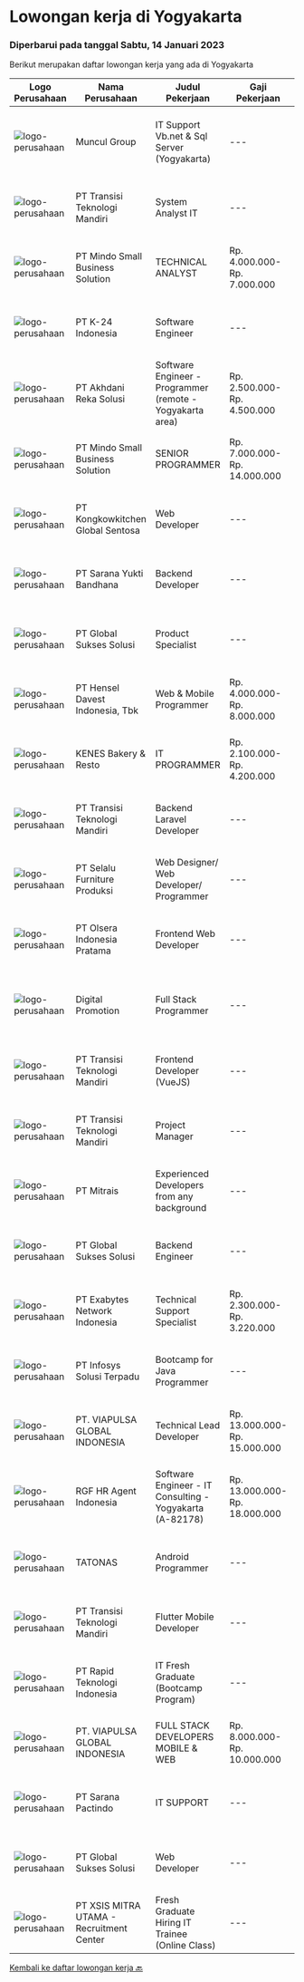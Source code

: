 
  # Lowongan kerja di Yogyakarta

  ### Diperbarui pada tanggal Sabtu, 14 Januari 2023

  Berikut merupakan daftar lowongan kerja yang ada di Yogyakarta

  |Logo Perusahaan | Nama Perusahaan | Judul Pekerjaan | Gaji Pekerjaan | Lokasi | Deskripsi | Tanggal diunggah | Pranala |
  | -------------- | --------------- | --------------- | --------- | --------- | -------------- | ------- | ----------- |
  |![logo-perusahaan](https://image-service-cdn.seek.com.au/fa5c408f1f53a95fbfef690237804ea725c51d7a/ee4dce1061f3f616224767ad58cb2fc751b8d2dc)|Muncul Group|IT Support Vb.net & Sql Server (Yogyakarta)|---|Yogyakarta|Deskripsi Pekerjaan : Mahir menggunakan bahasa pemrograman VB NET Desktop maupun Web (ASP.NET) Mahir menggunakan bahasa pemrograman SQL khususnya...|Kamis, 12 Januari 2023|https://www.jobstreet.co.id/id/job/it-support-vb.net-sql-server-yogyakarta-4159031?token=0~0cc66ee1-6d4d-44b3-8c11-a245a40d85d1&sectionRank=1&jobId=jobstreet-id-job-4159031|
|![logo-perusahaan](https://image-service-cdn.seek.com.au/b282dd8b9ab3571cdc718527a8470c39dde8a380/ee4dce1061f3f616224767ad58cb2fc751b8d2dc)|PT Transisi Teknologi Mandiri|System Analyst IT|---|Sleman|Kualifikasi:- Memiliki pengalaman minimal 1 tahun dengan pengembangan aplikasi sebagai programmer- Mampu melakukan analisis dan perancangan aplikasi-...|Kamis, 12 Januari 2023|https://www.jobstreet.co.id/id/job/system-analyst-it-4180295?token=0~0cc66ee1-6d4d-44b3-8c11-a245a40d85d1&sectionRank=2&jobId=jobstreet-id-job-4180295|
|![logo-perusahaan](https://i.ibb.co/sqvTCh9/112815900-stock-vector-no-image-available-icon-flat-vector.webp)|PT Mindo Small Business Solution|TECHNICAL ANALYST|Rp. 4.000.000-Rp. 7.000.000|Yogyakarta|Minimum Qualifications and Experience : Bachelor's degree in related fields. Have at least 2 years of working experience in the related field...|Jumat, 13 Januari 2023|https://www.jobstreet.co.id/id/job/technical-analyst-4181182?token=0~0cc66ee1-6d4d-44b3-8c11-a245a40d85d1&sectionRank=3&jobId=jobstreet-id-job-4181182|
|![logo-perusahaan](https://image-service-cdn.seek.com.au/e6843f93bd02960b62d7641dfccc40a8d970b8f7/ee4dce1061f3f616224767ad58cb2fc751b8d2dc)|PT K-24 Indonesia|Software Engineer|---|Yogyakarta|- mengerjakan pengembangan aplikasi website, android, ios K24Klik- mengerjakan pengembangan software internal di K24Klik- terus belajar teknologi...|Jumat, 13 Januari 2023|https://www.jobstreet.co.id/id/job/software-engineer-4167238?token=0~0cc66ee1-6d4d-44b3-8c11-a245a40d85d1&sectionRank=4&jobId=jobstreet-id-job-4167238|
|![logo-perusahaan](https://image-service-cdn.seek.com.au/209145b20f81b061085e061c426f6bfc67f9b961/ee4dce1061f3f616224767ad58cb2fc751b8d2dc)|PT Akhdani Reka Solusi|Software Engineer - Programmer (remote - Yogyakarta area)|Rp. 2.500.000-Rp. 4.500.000|Yogyakarta|Keuntungan Junior level / fresh grad sedang cari pengalaman kerja? Tempat kerja yang mendidik team atas kerja keras dan kreativitas? dan bekerja...|Kamis, 12 Januari 2023|https://www.jobstreet.co.id/id/job/software-engineer-programmer-remote-yogyakarta-area-4180268?token=0~0cc66ee1-6d4d-44b3-8c11-a245a40d85d1&sectionRank=5&jobId=jobstreet-id-job-4180268|
|![logo-perusahaan](https://i.ibb.co/sqvTCh9/112815900-stock-vector-no-image-available-icon-flat-vector.webp)|PT Mindo Small Business Solution|SENIOR PROGRAMMER|Rp. 7.000.000-Rp. 14.000.000|Yogyakarta|Qualifications: Expertise in one of these Programming languages is a must (python, PHP or Golang). Good analytical skills and ability to follow the...|Jumat, 13 Januari 2023|https://www.jobstreet.co.id/id/job/senior-programmer-4181180?token=0~0cc66ee1-6d4d-44b3-8c11-a245a40d85d1&sectionRank=6&jobId=jobstreet-id-job-4181180|
|![logo-perusahaan](https://image-service-cdn.seek.com.au/5c84dfca4f449a35326df52d5fa17775a436bc8c/ee4dce1061f3f616224767ad58cb2fc751b8d2dc)|PT Kongkowkitchen Global Sentosa|Web Developer|---|Makassar|Kualifikasi: Pendidikan Min. S1 Teknik Informatika Pengalaman Min. 1 tahun. Memahami dan menguasai bahasa programmer. Berpengalaman membuat program...|Kamis, 12 Januari 2023|https://www.jobstreet.co.id/id/job/web-developer-4179517?token=0~0cc66ee1-6d4d-44b3-8c11-a245a40d85d1&sectionRank=7&jobId=jobstreet-id-job-4179517|
|![logo-perusahaan](https://image-service-cdn.seek.com.au/d532815e7d216534ef42926c57edf5adad2c549a/ee4dce1061f3f616224767ad58cb2fc751b8d2dc)|PT Sarana Yukti Bandhana|Backend Developer|---|Yogyakarta|Job Description : Explore current new available technology in the market to be implemented in the company Analyze current system and give necessary...|Jumat, 13 Januari 2023|https://www.jobstreet.co.id/id/job/backend-developer-4166997?token=0~0cc66ee1-6d4d-44b3-8c11-a245a40d85d1&sectionRank=8&jobId=jobstreet-id-job-4166997|
|![logo-perusahaan](https://image-service-cdn.seek.com.au/f494db2ac8c7d08350bf47fb863706a2c8511c12/ee4dce1061f3f616224767ad58cb2fc751b8d2dc)|PT Global Sukses Solusi|Product Specialist|---|Yogyakarta|Develop and conduct research for Product Development. Develop and implement strategies for Product Development. Implement and evaluate the Product...|Jumat, 13 Januari 2023|https://www.jobstreet.co.id/id/job/product-specialist-4167375?token=0~0cc66ee1-6d4d-44b3-8c11-a245a40d85d1&sectionRank=9&jobId=jobstreet-id-job-4167375|
|![logo-perusahaan](https://image-service-cdn.seek.com.au/4b7144cb6b457731b0550005e5a810050d5e2d3b/ee4dce1061f3f616224767ad58cb2fc751b8d2dc)|PT Hensel Davest Indonesia, Tbk|Web & Mobile Programmer|Rp. 4.000.000-Rp. 8.000.000|Makassar|Kualifikasi : Pendidikan minimal S1 dari Informasi Teknologi atau Sistem Informasi Memiliki pengalaman minimal 3 Tahun di posisi yang sama Menguasai...|Kamis, 12 Januari 2023|https://www.jobstreet.co.id/id/job/web-mobile-programmer-4179447?token=0~0cc66ee1-6d4d-44b3-8c11-a245a40d85d1&sectionRank=10&jobId=jobstreet-id-job-4179447|
|![logo-perusahaan](https://image-service-cdn.seek.com.au/4fa48e93eb690e5e73907e8b7fa4da059726ef6a/ee4dce1061f3f616224767ad58cb2fc751b8d2dc)|KENES Bakery & Resto|IT PROGRAMMER|Rp. 2.100.000-Rp. 4.200.000|Sleman|Kualifikasi : Minimal D3 Teknik Informatika, Sistem Informasi atau sejenisnya Memahami dasar pemrograman WEB PHP (cakephp &amp; python lebih di...|Selasa, 10 Januari 2023|https://www.jobstreet.co.id/id/job/it-programmer-4175280?token=0~0cc66ee1-6d4d-44b3-8c11-a245a40d85d1&sectionRank=11&jobId=jobstreet-id-job-4175280|
|![logo-perusahaan](https://image-service-cdn.seek.com.au/8061b4747bd91607c16a3a9c9b760e0b06d70d3a/ee4dce1061f3f616224767ad58cb2fc751b8d2dc)|PT Transisi Teknologi Mandiri|Backend Laravel Developer|---|Sleman|Kualifikasi :- Memiliki pengalaman minimal 1 tahun dengan Laravel PHP Framework, SQL, dan Javascript- Pernah mengerjakan minimal 1 project...|Kamis, 12 Januari 2023|https://www.jobstreet.co.id/id/job/backend-laravel-developer-4180337?token=0~0cc66ee1-6d4d-44b3-8c11-a245a40d85d1&sectionRank=12&jobId=jobstreet-id-job-4180337|
|![logo-perusahaan](https://image-service-cdn.seek.com.au/c4ca92c74a38a76d251a8b6d1eec860c29f8ccab/ee4dce1061f3f616224767ad58cb2fc751b8d2dc)|PT Selalu Furniture Produksi|Web Designer/ Web Developer/ Programmer|---|Sleman|Web Designer / Web Developer / ProgrammerQualifications:1.      Have the similar roles as Web Designer/ Developer/ Programmer min.2 years2.      A...|Jumat, 13 Januari 2023|https://www.jobstreet.co.id/id/job/web-designer-web-developer-programmer-4167171?token=0~0cc66ee1-6d4d-44b3-8c11-a245a40d85d1&sectionRank=13&jobId=jobstreet-id-job-4167171|
|![logo-perusahaan](https://image-service-cdn.seek.com.au/29c8791baee9cfec7ad98644f5fa7d565aa8ec32/ee4dce1061f3f616224767ad58cb2fc751b8d2dc)|PT Olsera Indonesia Pratama|Frontend Web Developer|---|Jakarta Raya|Job Desc : Create responsive, detailed, and high quality UI based on VueJs/ReactJS framework, work closely with UI/UX designer and backend developer....|Kamis, 12 Januari 2023|https://www.jobstreet.co.id/id/job/frontend-web-developer-4179619?token=0~0cc66ee1-6d4d-44b3-8c11-a245a40d85d1&sectionRank=14&jobId=jobstreet-id-job-4179619|
|![logo-perusahaan](https://image-service-cdn.seek.com.au/78953a0afd83ed3cf4cea112a88e0a350fdfa70b/ee4dce1061f3f616224767ad58cb2fc751b8d2dc)|Digital Promotion|Full Stack Programmer|---|Yogyakarta|SYARAT: Ada pengalaman menggunakan Bahasa Pemrograman (PHP, Code Igniter/Framework/Laravel Framework, HTML5, CSS, JavaScript, JQuery, AJAX) Familiar...|Jumat, 13 Januari 2023|https://www.jobstreet.co.id/id/job/full-stack-programmer-4181716?token=0~0cc66ee1-6d4d-44b3-8c11-a245a40d85d1&sectionRank=15&jobId=jobstreet-id-job-4181716|
|![logo-perusahaan](https://image-service-cdn.seek.com.au/b282dd8b9ab3571cdc718527a8470c39dde8a380/ee4dce1061f3f616224767ad58cb2fc751b8d2dc)|PT Transisi Teknologi Mandiri|Frontend Developer (VueJS)|---|Sleman|Kualifikasi:- Memiliki pengalaman minimal 1 tahun dengan HTML, CSS, Javascript, LESS/SASS- Pernah mengerjakan minimal 2x proyek dengan menggunakan...|Kamis, 12 Januari 2023|https://www.jobstreet.co.id/id/job/frontend-developer-vuejs-4180329?token=0~0cc66ee1-6d4d-44b3-8c11-a245a40d85d1&sectionRank=16&jobId=jobstreet-id-job-4180329|
|![logo-perusahaan](https://image-service-cdn.seek.com.au/8061b4747bd91607c16a3a9c9b760e0b06d70d3a/ee4dce1061f3f616224767ad58cb2fc751b8d2dc)|PT Transisi Teknologi Mandiri|Project Manager|---|Sleman|Kualifikasi:• Memiliki pengalaman minimal 1 tahun dengan pengembangan aplikasi sebagai programmer• Memiliki pengalaman pengembangan aplikasi sebagai...|Rabu, 11 Januari 2023|https://www.jobstreet.co.id/id/job/project-manager-4178568?token=0~0cc66ee1-6d4d-44b3-8c11-a245a40d85d1&sectionRank=17&jobId=jobstreet-id-job-4178568|
|![logo-perusahaan](https://image-service-cdn.seek.com.au/969b0c47f133a1e0155056a5d964c63953dd6304/ee4dce1061f3f616224767ad58cb2fc751b8d2dc)|PT Mitrais|Experienced Developers from any background|---|Bali|Build your Career with Mitrais ! We're looking for experienced Software Engineers from any background to be part of our team. What will you be doing? ...|Jumat, 13 Januari 2023|https://www.jobstreet.co.id/id/job/experienced-developers-from-any-background-4181112?token=0~0cc66ee1-6d4d-44b3-8c11-a245a40d85d1&sectionRank=18&jobId=jobstreet-id-job-4181112|
|![logo-perusahaan](https://image-service-cdn.seek.com.au/f494db2ac8c7d08350bf47fb863706a2c8511c12/ee4dce1061f3f616224767ad58cb2fc751b8d2dc)|PT Global Sukses Solusi|Backend Engineer|---|Yogyakarta|Job Summary Our backend programmer will develop and maintain custom modifications to ERP's core system. Develop and maintain data integration and...|Rabu, 11 Januari 2023|https://www.jobstreet.co.id/id/job/backend-engineer-4178898?token=0~0cc66ee1-6d4d-44b3-8c11-a245a40d85d1&sectionRank=19&jobId=jobstreet-id-job-4178898|
|![logo-perusahaan](https://image-service-cdn.seek.com.au/25233e4400051c090a40c7fb0f8b3fe80ef9a9b4/ee4dce1061f3f616224767ad58cb2fc751b8d2dc)|PT Exabytes Network Indonesia|Technical Support Specialist|Rp. 2.300.000-Rp. 3.220.000|Yogyakarta|• To provide technical assistance to clients for products &amp; services offered by Exabytes• To provide guidance to clients for products &amp;...|Senin, 09 Januari 2023|https://www.jobstreet.co.id/id/job/technical-support-specialist-4174089?token=0~0cc66ee1-6d4d-44b3-8c11-a245a40d85d1&sectionRank=20&jobId=jobstreet-id-job-4174089|
|![logo-perusahaan](https://image-service-cdn.seek.com.au/0b335a0c19b3b2f610e656fbcf84b871882f9726/ee4dce1061f3f616224767ad58cb2fc751b8d2dc)|PT Infosys Solusi Terpadu|Bootcamp for Java Programmer|---|Yogyakarta|Learning and conduct software analysis, programming, testing, and debugging, as well as recommending changes to improve the established processes....|Rabu, 11 Januari 2023|https://www.jobstreet.co.id/id/job/bootcamp-for-java-programmer-4163742?token=0~0cc66ee1-6d4d-44b3-8c11-a245a40d85d1&sectionRank=21&jobId=jobstreet-id-job-4163742|
|![logo-perusahaan](https://image-service-cdn.seek.com.au/11f4231a592e46830a70fdae459a827baf8f2eb8/ee4dce1061f3f616224767ad58cb2fc751b8d2dc)|PT. VIAPULSA GLOBAL INDONESIA|Technical Lead Developer|Rp. 13.000.000-Rp. 15.000.000|Yogyakarta|Tentang pekerjaan ini :Technical Lead to design and build the systems that power our core business Financial Technology Services. As a Tech Lead, you...|Selasa, 10 Januari 2023|https://www.jobstreet.co.id/id/job/technical-lead-developer-4176804?token=0~0cc66ee1-6d4d-44b3-8c11-a245a40d85d1&sectionRank=22&jobId=jobstreet-id-job-4176804|
|![logo-perusahaan](https://image-service-cdn.seek.com.au/d5868152525c083dcbedb1aa22a408e592bdf7d2/ee4dce1061f3f616224767ad58cb2fc751b8d2dc)|RGF HR Agent Indonesia|Software Engineer - IT Consulting - Yogyakarta (A-82178)|Rp. 13.000.000-Rp. 18.000.000|Yogyakarta|About The Company: The working venue is in Yogyakarta. Our client is a Japanese IT Consulting company. Currently, they are looking for Software...|Senin, 09 Januari 2023|https://www.jobstreet.co.id/id/job/software-engineer-it-consulting-yogyakarta-a-82178-4173760?token=0~0cc66ee1-6d4d-44b3-8c11-a245a40d85d1&sectionRank=23&jobId=jobstreet-id-job-4173760|
|![logo-perusahaan](https://image-service-cdn.seek.com.au/c11a880d3f602bfdd1266c82a04713974d447cb3/ee4dce1061f3f616224767ad58cb2fc751b8d2dc)|TATONAS|Android Programmer|---|Sleman|Kualifikasi: Pendidikan D3 atau S1 Ilmu Komputer, Teknik Komputer, Teknologi Informasi atau yang setara Menguasai MySQL Server Pengalaman minimal 2...|Rabu, 11 Januari 2023|https://www.jobstreet.co.id/id/job/android-programmer-4163322?token=0~0cc66ee1-6d4d-44b3-8c11-a245a40d85d1&sectionRank=24&jobId=jobstreet-id-job-4163322|
|![logo-perusahaan](https://image-service-cdn.seek.com.au/b282dd8b9ab3571cdc718527a8470c39dde8a380/ee4dce1061f3f616224767ad58cb2fc751b8d2dc)|PT Transisi Teknologi Mandiri|Flutter Mobile Developer|---|Sleman|Kualifikasi: memiliki pengalaman minimal 1 aplikasi mobile dengan menggunakan flutter memahami proses siklus pengembangan aplikasi mobile dengan baik...|Kamis, 12 Januari 2023|https://www.jobstreet.co.id/id/job/flutter-mobile-developer-4180347?token=0~0cc66ee1-6d4d-44b3-8c11-a245a40d85d1&sectionRank=25&jobId=jobstreet-id-job-4180347|
|![logo-perusahaan](https://image-service-cdn.seek.com.au/88f4054dbd394dc5ff51e8984796ce31b7f23ebb/ee4dce1061f3f616224767ad58cb2fc751b8d2dc)|PT Rapid Teknologi Indonesia|IT Fresh Graduate (Bootcamp Program)|---|Yogyakarta|Rapidtech has several Bootcamp Program for IT Fresh Graduate. We will match your profile according to your skill and interest.General Job...|Sabtu, 07 Januari 2023|https://www.jobstreet.co.id/id/job/it-fresh-graduate-bootcamp-program-4172750?token=0~0cc66ee1-6d4d-44b3-8c11-a245a40d85d1&sectionRank=26&jobId=jobstreet-id-job-4172750|
|![logo-perusahaan](https://image-service-cdn.seek.com.au/11f4231a592e46830a70fdae459a827baf8f2eb8/ee4dce1061f3f616224767ad58cb2fc751b8d2dc)|PT. VIAPULSA GLOBAL INDONESIA|FULL STACK DEVELOPERS MOBILE & WEB|Rp. 8.000.000-Rp. 10.000.000|Yogyakarta|Tentang pekerjaan ini :We are looking for 2 Full Stack Developers (Mobile &amp; Web) to design and build the systems that power our core business...|Selasa, 10 Januari 2023|https://www.jobstreet.co.id/id/job/full-stack-developers-mobile-web-4176772?token=0~0cc66ee1-6d4d-44b3-8c11-a245a40d85d1&sectionRank=27&jobId=jobstreet-id-job-4176772|
|![logo-perusahaan](https://image-service-cdn.seek.com.au/98982338245954acade7338ecccff8adaf4bc449/ee4dce1061f3f616224767ad58cb2fc751b8d2dc)|PT Sarana Pactindo|IT SUPPORT|---|Yogyakarta|Deskripsi Pekerjaan : Melakukan implementasi pemasangan baru dan traning setelah registrasi klien baru. Memastikan training product knowledge yang...|Rabu, 04 Januari 2023|https://www.jobstreet.co.id/id/job/it-support-4167997?token=0~0cc66ee1-6d4d-44b3-8c11-a245a40d85d1&sectionRank=28&jobId=jobstreet-id-job-4167997|
|![logo-perusahaan](https://image-service-cdn.seek.com.au/f494db2ac8c7d08350bf47fb863706a2c8511c12/ee4dce1061f3f616224767ad58cb2fc751b8d2dc)|PT Global Sukses Solusi|Web Developer|---|Yogyakarta|Job Summary Mengembangkan user interface web dan komponen yang ada di dalamnya sesuai dengan workflow ReactJs dan best practice-nya Membuat library...|Sabtu, 07 Januari 2023|https://www.jobstreet.co.id/id/job/web-developer-4154786?token=0~0cc66ee1-6d4d-44b3-8c11-a245a40d85d1&sectionRank=29&jobId=jobstreet-id-job-4154786|
|![logo-perusahaan](https://image-service-cdn.seek.com.au/fa12dd378bd230f83b9ccd636b4121ebbb347455/ee4dce1061f3f616224767ad58cb2fc751b8d2dc)|PT XSIS MITRA UTAMA - Recruitment Center|Fresh Graduate Hiring IT Trainee (Online Class)|---|Jakarta Raya|What we offer you: Integrated Training Full Stack specialist in Java (online class training) Soft Skills Training. Real &amp; varied experiences (IT...|Jumat, 06 Januari 2023|https://www.jobstreet.co.id/id/job/fresh-graduate-hiring-it-trainee-online-class-4171088?token=0~0cc66ee1-6d4d-44b3-8c11-a245a40d85d1&sectionRank=30&jobId=jobstreet-id-job-4171088|


  [Kembali ke daftar lowongan kerja 🔙](../README.md#daftar-lowongan-kerja)
  
